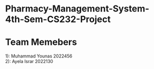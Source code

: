 # Pharmacy-Management-System-4th-Sem-CS232-Project

# Team Memebers
1): Muhammad Younas 2022456  <br> 
2): Ayela Israr 2022130
